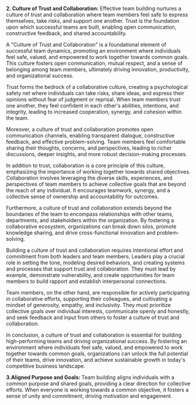 **2. Culture of Trust and Collaboration:**
 Effective team building nurtures a culture of trust and collaboration where team members feel safe to express themselves, take risks, and support one another. Trust is the foundation upon which successful teams are built, enabling open communication, constructive feedback, and shared accountability.

A "Culture of Trust and Collaboration" is a foundational element of successful team dynamics, promoting an environment where individuals feel safe, valued, and empowered to work together towards common goals. This culture fosters open communication, mutual respect, and a sense of belonging among team members, ultimately driving innovation, productivity, and organizational success.

Trust forms the bedrock of a collaborative culture, creating a psychological safety net where individuals can take risks, share ideas, and express their opinions without fear of judgment or reprisal.
When team members trust one another, they feel confident in each other's abilities, intentions, and integrity, leading to increased cooperation, synergy, and cohesion within the team.

Moreover, a culture of trust and collaboration promotes open communication channels, enabling transparent dialogue, constructive feedback, and effective problem-solving.
Team members feel comfortable sharing their thoughts, concerns, and perspectives, leading to richer discussions, deeper insights, and more robust decision-making processes.

In addition to trust, collaboration is a core principle of this culture, emphasizing the importance of working together towards shared objectives. 
Collaboration involves leveraging the diverse skills, experiences, and perspectives of team members to achieve collective goals that are beyond the reach of any individual. It encourages teamwork, synergy, and a collective sense of ownership and accountability for outcomes.

Furthermore, a culture of trust and collaboration extends beyond the boundaries of the team to encompass relationships with other teams, departments, and stakeholders within the organization. 
By fostering a collaborative ecosystem, organizations can break down silos, promote knowledge sharing, and drive cross-functional innovation and problem-solving.

Building a culture of trust and collaboration requires intentional effort and commitment from both leaders and team members. Leaders play a crucial role in setting the tone, modeling desired behaviors, and creating systems and processes that support trust and collaboration. 
They must lead by example, demonstrate vulnerability, and create opportunities for team members to build rapport and establish interpersonal connections.

Team members, on the other hand, are responsible for actively participating in collaborative efforts, supporting their colleagues, and cultivating a mindset of generosity, empathy, and inclusivity. 
They must prioritize collective goals over individual interests, communicate openly and honestly, and seek feedback and input from others to foster a culture of trust and collaboration.

In conclusion, a culture of trust and collaboration is essential for building high-performing teams and driving organizational success. 
By fostering an environment where individuals feel safe, valued, and empowered to work together towards common goals, organizations can unlock the full potential of their teams, drive innovation, and achieve sustainable growth in today's competitive business landscape.


**3.Aligned Purpose and Goals:**
 Team building aligns individuals with a common purpose and shared goals, providing a clear direction for collective efforts. When everyone is working towards a common objective, it fosters a sense of unity and commitment, driving motivation and engagement.